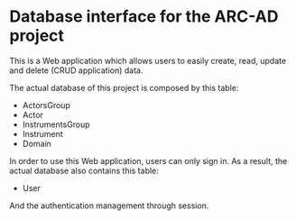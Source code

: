 # Database interface for the ARC-AD project

This is a Web application which allows users to easily create, read, update and delete (CRUD application) data.

The actual database of this project is composed by this table: 

* ActorsGroup
* Actor
* InstrumentsGroup
* Instrument
* Domain

In order to use this Web application, users can only sign in. As a result, the actual database also contains this table: 

* User

And the authentication management through session. 
